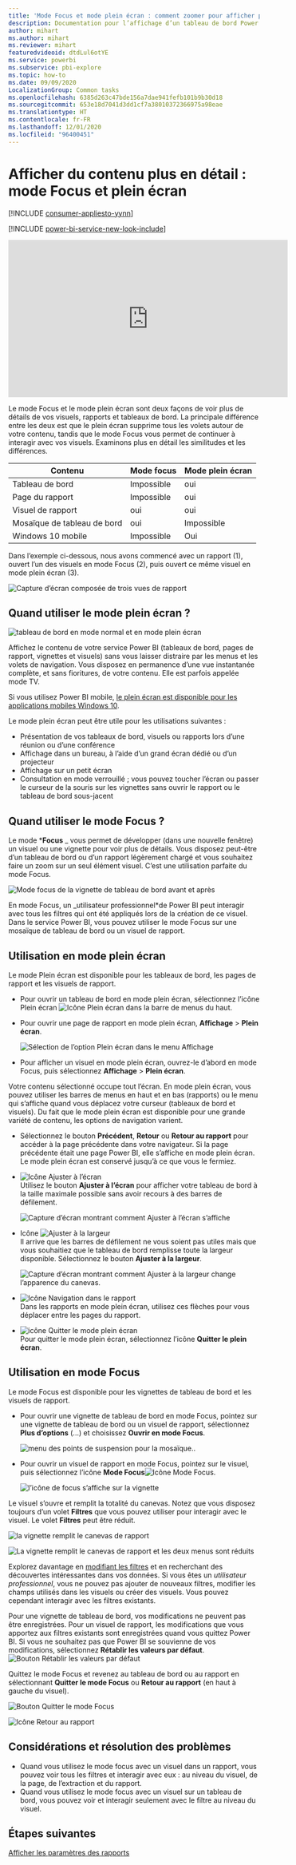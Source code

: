 ```yaml
---
title: 'Mode Focus et mode plein écran : comment zoomer pour afficher plus de détails'
description: Documentation pour l’affichage d’un tableau de bord Power BI, d’une vignette de tableau de bord, d’un rapport, ou d’un visuel de rapport en mode focus ou plein écran
author: mihart
ms.author: mihart
ms.reviewer: mihart
featuredvideoid: dtdLul6otYE
ms.service: powerbi
ms.subservice: pbi-explore
ms.topic: how-to
ms.date: 09/09/2020
LocalizationGroup: Common tasks
ms.openlocfilehash: 6385d263c47bde156a7dae941fefb101b9b30d18
ms.sourcegitcommit: 653e18d7041d3dd1cf7a38010372366975a98eae
ms.translationtype: HT
ms.contentlocale: fr-FR
ms.lasthandoff: 12/01/2020
ms.locfileid: "96400451"
---
```

# <a name="display-content-in-more-detail-focus-mode-and-full-screen-mode"></a>Afficher du contenu plus en détail : mode Focus et plein écran

[!INCLUDE [consumer-appliesto-yynn](../includes/consumer-appliesto-yynn.md)]

[!INCLUDE [power-bi-service-new-look-include](../includes/power-bi-service-new-look-include.md)]    

<iframe width="560" height="315" src="https://www.youtube.com/embed/dtdLul6otYE" frameborder="0" allowfullscreen></iframe>

Le mode Focus et le mode plein écran sont deux façons de voir plus de détails de vos visuels, rapports et tableaux de bord.  La principale différence entre les deux est que le plein écran supprime tous les volets autour de votre contenu, tandis que le mode Focus vous permet de continuer à interagir avec vos visuels. Examinons plus en détail les similitudes et les différences.  

|Contenu    | Mode focus  |Mode plein écran  |
|---------|---------|----------------------|
|Tableau de bord     |   Impossible     | oui |
|Page du rapport   | Impossible  | oui|
|Visuel de rapport | oui    | oui |
|Mosaïque de tableau de bord | oui    | Impossible |
|Windows 10 mobile | Impossible | Oui |

Dans l’exemple ci-dessous, nous avons commencé avec un rapport (1), ouvert l’un des visuels en mode Focus (2), puis ouvert ce même visuel en mode plein écran (3). 

![Capture d’écran composée de trois vues de rapport](media/end-user-focus/power-bi-reports.png)

## <a name="when-to-use-full-screen-mode"></a>Quand utiliser le mode plein écran ?

![tableau de bord en mode normal et en mode plein écran](media/end-user-focus/power-bi-dashboards-focus.png)

Affichez le contenu de votre service Power BI (tableaux de bord, pages de rapport, vignettes et visuels) sans vous laisser distraire par les menus et les volets de navigation.  Vous disposez en permanence d’une vue instantanée complète, et sans fioritures, de votre contenu. Elle est parfois appelée mode TV.   

Si vous utilisez Power BI mobile, [le plein écran est disponible pour les applications mobiles Windows 10](./mobile/mobile-windows-10-app-presentation-mode.md). 

Le mode plein écran peut être utile pour les utilisations suivantes :

* Présentation de vos tableaux de bord, visuels ou rapports lors d’une réunion ou d’une conférence
* Affichage dans un bureau, à l’aide d’un grand écran dédié ou d’un projecteur
* Affichage sur un petit écran
* Consultation en mode verrouillé ; vous pouvez toucher l’écran ou passer le curseur de la souris sur les vignettes sans ouvrir le rapport ou le tableau de bord sous-jacent

## <a name="when-to-use-focus-mode"></a>Quand utiliser le mode Focus ?

Le mode ***Focus** _ vous permet de développer (dans une nouvelle fenêtre) un visuel ou une vignette pour voir plus de détails.  Vous disposez peut-être d’un tableau de bord ou d’un rapport légèrement chargé et vous souhaitez faire un zoom sur un seul élément visuel.  C’est une utilisation parfaite du mode Focus.  

![Mode focus de la vignette de tableau de bord avant et après](media/end-user-focus/power-bi-compare-dash.png)

En mode Focus, un _utilisateur professionnel*de Power BI peut interagir avec tous les filtres qui ont été appliqués lors de la création de ce visuel.  Dans le service Power BI, vous pouvez utiliser le mode Focus sur une mosaïque de tableau de bord ou un visuel de rapport.

## <a name="working-in-full-screen-mode"></a>Utilisation en mode plein écran

Le mode Plein écran est disponible pour les tableaux de bord, les pages de rapport et les visuels de rapport. 

- Pour ouvrir un tableau de bord en mode plein écran, sélectionnez l’icône Plein écran ![Icône Plein écran](media/end-user-focus/power-bi-full-screen-icon.png) dans la barre de menus du haut. 

- Pour ouvrir une page de rapport en mode plein écran, **Affichage** > **Plein écran**.

    ![Sélection de l’option Plein écran dans le menu Affichage](media/end-user-focus/power-bi-view.png)


- Pour afficher un visuel en mode plein écran, ouvrez-le d’abord en mode Focus, puis sélectionnez **Affichage** > **Plein écran**.  


Votre contenu sélectionné occupe tout l’écran. En mode plein écran, vous pouvez utiliser les barres de menus en haut et en bas (rapports) ou le menu qui s’affiche quand vous déplacez votre curseur (tableaux de bord et visuels). Du fait que le mode plein écran est disponible pour une grande variété de contenu, les options de navigation varient.   


  * Sélectionnez le bouton **Précédent**, **Retour** ou **Retour au rapport** pour accéder à la page précédente dans votre navigateur. Si la page précédente était une page Power BI, elle s’affiche en mode plein écran.  Le mode plein écran est conservé jusqu’à ce que vous le fermiez.

  * ![Icône Ajuster à l’écran](media/end-user-focus/power-bi-fit-to-screen-icon.png)    
    Utilisez le bouton **Ajuster à l’écran** pour afficher votre tableau de bord à la taille maximale possible sans avoir recours à des barres de défilement.  

    ![Capture d’écran montrant comment Ajuster à l’écran s’affiche](media/end-user-focus/power-bi-fit-screen.png)

  * Icône ![Ajuster à la largeur](media/end-user-focus/power-bi-fit-width.png)       
    Il arrive que les barres de défilement ne vous soient pas utiles mais que vous souhaitiez que le tableau de bord remplisse toute la largeur disponible. Sélectionnez le bouton **Ajuster à la largeur**.    

    ![Capture d’écran montrant comment Ajuster à la largeur change l’apparence du canevas. ](media/end-user-focus/power-bi-fit-to-width-new.png)

  * ![Icône Navigation dans le rapport](media/end-user-focus/power-bi-report-nav2.png)       
    Dans les rapports en mode plein écran, utilisez ces flèches pour vous déplacer entre les pages du rapport.    
  * ![icône Quitter le mode plein écran](media/end-user-focus/exit-fullscreen-new.png)     
  Pour quitter le mode plein écran, sélectionnez l’icône **Quitter le plein écran**.

      

## <a name="working-in-focus-mode"></a>Utilisation en mode Focus

Le mode Focus est disponible pour les vignettes de tableau de bord et les visuels de rapport. 

- Pour ouvrir une vignette de tableau de bord en mode Focus, pointez sur une vignette de tableau de bord ou un visuel de rapport, sélectionnez **Plus d’options** (...) et choisissez **Ouvrir en mode Focus**.

    ![menu des points de suspension pour la mosaïque](media/end-user-focus/power-bi-focus-dashboard.png).. 

- Pour ouvrir un visuel de rapport en mode Focus, pointez sur le visuel, puis sélectionnez l’icône **Mode Focus**![Icône Mode Focus](media/end-user-focus/pbi_popout.jpg).  

   ![l’icône de focus s’affiche sur la vignette](media/end-user-focus/power-bi-hover-focus.png)



Le visuel s’ouvre et remplit la totalité du canevas. Notez que vous disposez toujours d’un volet **Filtres** que vous pouvez utiliser pour interagir avec le visuel. Le volet **Filtres** peut être réduit.

   ![la vignette remplit le canevas de rapport](media/end-user-focus/power-bi-filter.png)


   ![La vignette remplit le canevas de rapport et les deux menus sont réduits](media/end-user-focus/power-bi-filter-collapse.png)  

Explorez davantage en [modifiant les filtres](end-user-report-filter.md) et en recherchant des découvertes intéressantes dans vos données. Si vous êtes un *utilisateur professionnel*, vous ne pouvez pas ajouter de nouveaux filtres, modifier les champs utilisés dans les visuels ou créer des visuels.  Vous pouvez cependant interagir avec les filtres existants. 

Pour une vignette de tableau de bord, vos modifications ne peuvent pas être enregistrées. Pour un visuel de rapport, les modifications que vous apportez aux filtres existants sont enregistrées quand vous quittez Power BI. Si vous ne souhaitez pas que Power BI se souvienne de vos modifications, sélectionnez **Rétablir les valeurs par défaut**. ![Bouton Rétablir les valeurs par défaut](media/end-user-focus/power-bi-resets.png)  

Quittez le mode Focus et revenez au tableau de bord ou au rapport en sélectionnant **Quitter le mode Focus** ou **Retour au rapport** (en haut à gauche du visuel).

![Bouton Quitter le mode Focus](media/end-user-focus/power-bi-exit.png)    

![Icône Retour au rapport](media/end-user-focus/power-bi-back-to-report.png)  

## <a name="considerations-and-troubleshooting"></a>Considérations et résolution des problèmes

* Quand vous utilisez le mode focus avec un visuel dans un rapport, vous pouvez voir tous les filtres et interagir avec eux : au niveau du visuel, de la page, de l’extraction et du rapport.    
* Quand vous utilisez le mode focus avec un visuel sur un tableau de bord, vous pouvez voir et interagir seulement avec le filtre au niveau du visuel.

## <a name="next-steps"></a>Étapes suivantes

[Afficher les paramètres des rapports](end-user-report-view.md)